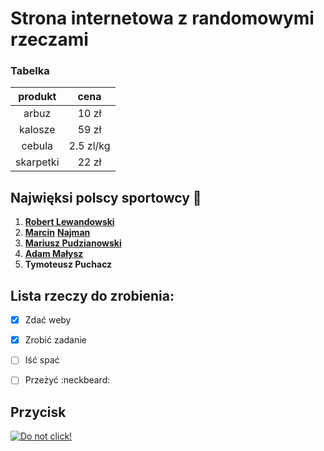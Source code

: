 # Strona internetowa z randomowymi rzeczami

### Tabelka

| produkt   | cena      |
|  :---:    | :---:     |
| arbuz     | 10 zł     |
| kalosze   | 59 zł     |
| cebula    | 2.5 zl/kg |
| skarpetki | 22 zł     |

## Najwięksi polscy sportowcy 🧅

1. [**Robert Lewandowski**](https://www.youtube.com/watch?v=JfssYhqj7gw)
2. [**Marcin**](https://www.youtube.com/watch?v=-cYBOGo0ptk) [**Najman**](https://www.youtube.com/watch?v=hzpbdPkj8o4)
3. [**Mariusz Pudzianowski**](https://www.youtube.com/watch?v=wGeFVtLo1RA)
4. [**Adam Małysz**](https://www.youtube.com/watch?v=QjXJrUOHwlo)
5. **Tymoteusz Puchacz**


## Lista rzeczy do zrobienia:

- [x] Zdać weby
- [x] Zrobić zadanie
- [ ] Iść spać
- [ ] Przeżyć :neckbeard:


## Przycisk

[![Do not click!](https://www.dataplexus.com/images/do-not-click.png)](https://www.youtube.com/watch?v=dQw4w9WgXcQ)
